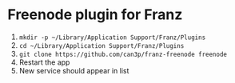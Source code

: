 # Freenode plugin for Franz

1. `mkdir -p ~/Library/Application Support/Franz/Plugins`
2. `cd ~/Library/Application Support/Franz/Plugins`
3. `git clone https://github.com/can3p/franz-freenode freenode`
4. Restart the app
5. New service should appear in list
